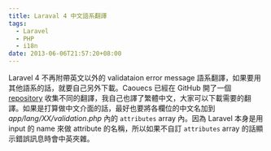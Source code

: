 ```yaml
---
title: Laraval 4 中文語系翻譯
tags:
  - Laravel
  - PHP
  - i18n
date: 2013-06-06T21:57:20+08:00
---
```


Laravel 4 不再附帶英文以外的 validataion error message 語系翻譯，如果要用其他語系的話，就要自己另外下載。Caouecs 已經在 GitHub 開了一個 [repository](https://github.com/caouecs/Laravel4-lang) 收集不同的翻譯，我自己也譯了繁體中文，大家可以下載需要的翻譯。如果是打算做中文介面的話，最好也要將各欄位的中文名加到 _app/lang/XX/validation.php_ 內的 `attributes` array 內。因為 Laravel 本身是用 input 的 name 來做 attribute 的名稱，所以如果不自訂 `attributes` array 的話顯示錯誤訊息時會中英夾雜。
